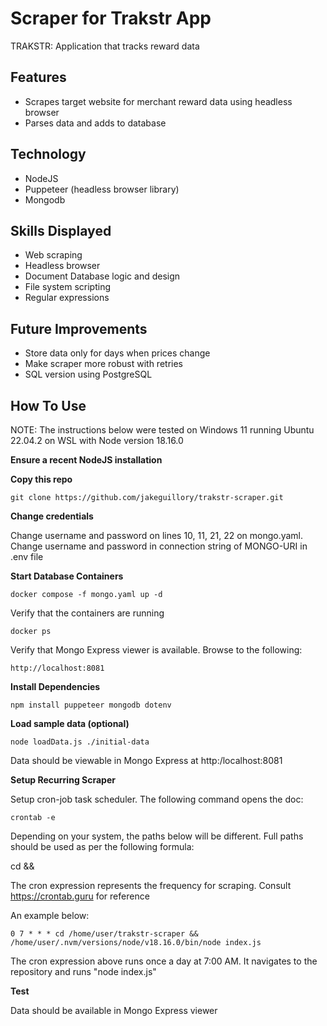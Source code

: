 # Scraper for Trakstr App

TRAKSTR: Application that tracks reward data

## Features

- Scrapes target website for merchant reward data using headless browser
- Parses data and adds to database

## Technology

- NodeJS
- Puppeteer (headless browser library)
- Mongodb

## Skills Displayed

- Web scraping
- Headless browser
- Document Database logic and design
- File system scripting
- Regular expressions
  

## Future Improvements

- Store data only for days when prices change
- Make scraper more robust with retries 
- SQL version using PostgreSQL
 
## How To Use

NOTE: The instructions below were tested on Windows 11 running Ubuntu 22.04.2 on WSL with Node version 18.16.0

**Ensure a recent NodeJS installation**

**Copy this repo**

```
git clone https://github.com/jakeguillory/trakstr-scraper.git
```

**Change credentials**

Change username and password on lines 10, 11, 21, 22 on mongo.yaml.
Change username and password in connection string of MONGO-URI in .env file

**Start Database Containers**

```
docker compose -f mongo.yaml up -d
```

Verify that the containers are running

```
docker ps
```

Verify that Mongo Express viewer is available. Browse to the following:

```
http://localhost:8081
```

**Install Dependencies**

```
npm install puppeteer mongodb dotenv
```

**Load sample data (optional)**

```
node loadData.js ./initial-data
```

Data should be viewable in Mongo Express at http:/localhost:8081

**Setup Recurring Scraper**

Setup cron-job task scheduler. The following command opens the doc:

```
crontab -e
```

Depending on your system, the paths below will be different. Full paths should be used as per the following formula: 

<CRON EXPRESSION> cd <FULL PATH TO REPO> && <FULL PATH TO NODE PROGRAM> <PROGRAM TO BE EXECUTED>

The cron expression represents the frequency for scraping. Consult https://crontab.guru for reference

An example below:

```
0 7 * * * cd /home/user/trakstr-scraper && /home/user/.nvm/versions/node/v18.16.0/bin/node index.js
```

The cron expression above runs once a day at 7:00 AM. It navigates to the repository and runs "node index.js"

**Test**

Data should be available in Mongo Express viewer
